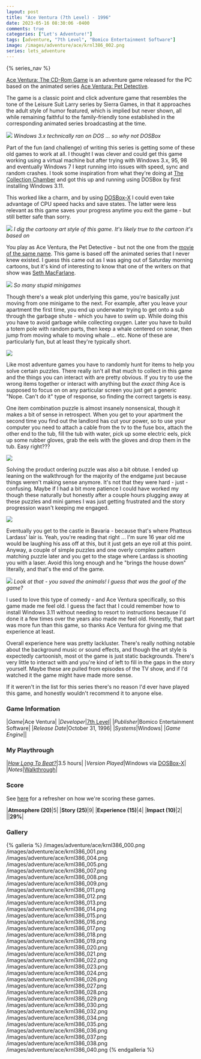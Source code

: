 ```yaml
---
layout: post
title: "Ace Ventura (7th Level) - 1996"
date: 2023-05-16 08:30:06 -0400
comments: true
categories: ["Let's Adventure!"]
tags: [adventure, "7th Level", "Bomico Entertainment Software"]
image: /images/adventure/ace/krnl386_002.png
series: lets_adventure
---
```

{% series_nav %}

[Ace Ventura: The CD-Rom Game](https://en.wikipedia.org/wiki/Ace_Ventura:_The_CD-Rom_Game) is an adventure game released for the PC based on the animated series [Ace Ventura: Pet Detective](https://en.wikipedia.org/wiki/Ace_Ventura:_Pet_Detective_(TV_series)).

The game is a classic point and click adventure game that resembles the tone of the Leisure Suit Larry series by Sierra Games, in that it approaches the adult style of humor featured, which is implied but never shown, all while remaining faithful to the family-friendly tone established in the corresponding animated series broadcasting at the time.

![](/images/adventure/ace/krnl386_025.png)
_Windows 3.x technically ran on DOS ... so why not DOSBox_

Part of the fun (and challenge) of writing this series is getting some of these old games to work at all. I thought I was clever and could get this game working using a virtual machine but after trying with Windows 3.x, 95, 98 and eventually Windows 7 I kept running into issues with speed, sync and random crashes. I took some inspiration from what they're doing at [The Collection Chamber](https://collectionchamber.blogspot.com/p/adventure.html) and got this up and running using DOSBox by first installing Windows 3.11.

This worked like a charm, and by using [DOSBox-X](https://dosbox-x.com/) I could even take advantage of CPU speed hacks and save states. The latter were less relevant as this game saves your progress anytime you exit the game - but still better safe than sorry.

![](/images/adventure/ace/krnl386_003.png)
_I dig the cartoony art style of this game. It's likely true to the cartoon it's based on_

You play as Ace Ventura, the Pet Detective - but not the one from the [movie of the same name](https://www.imdb.com/title/tt0109040/?ref_=nv_sr_srsg_0_tt_6_nm_2_q_ace%2520ventura). This game is based off the animated series that I never knew existed. I guess this came out as I was aging out of Saturday morning cartoons, but it's kind of interesting to know that one of the writers on that show was [Seth MacFarlane](https://en.wikipedia.org/wiki/Seth_MacFarlane).

![](/images/adventure/ace/krnl386_006.png)
_So many stupid minigames_

Though there's a weak plot underlying this game, you're basically just moving from one minigame to the next. For example, after you leave your apartment the first time, you end up underwater trying to get onto a sub through the garbage shute - which you have to swim up. While doing this you have to avoid garbage while collecting oxygen. Later you have to build a totem pole with random parts, then keep a whale centered on sonar, then jump from moving whale to moving whale ... etc. None of these are particularly fun, but at least they're typically short.

![](/images/adventure/ace/krnl386_010.png)

Like most adventure games you have to randomly hunt for items to help you solve certain puzzles. There really isn't all that much to collect in this game and the things you can interact with are pretty obvious. If you try to use the wrong items together or interact with anything but the _exact thing_ Ace is supposed to focus on on any particular screen you just get a generic "Nope. Can't do it" type of response, so finding the correct targets is easy.

One item combination puzzle is almost insanely nonsensical, though it makes a bit of sense in retrospect. When you get to your apartment the second time you find out the landlord has cut your power, so to use your computer you need to attach a cable from the tv to the fuse box, attach the other end to the tub, fill the tub with water, pick up some electric eels, pick up some rubber gloves, grab the eels with the gloves and drop them in the tub. Easy right???

![](/images/adventure/ace/krnl386_031.png)

Solving the product ordering puzzle was also a bit obtuse. I ended up leaning on the walkthrough for the majority of the endgame just because things weren't making sense anymore. It's not that they were hard - just - confusing. Maybe if I had a bit more patience I could have worked my though these naturally but honestly after a couple hours plugging away at these puzzles and mini games I was just getting frustrated and the story progression wasn't keeping me engaged.

![](/images/adventure/ace/krnl386_033.png)

Eventually you get to the castle in Bavaria - because that's where Phatteus Lardass' lair is. Yeah, you're reading that right ... I'm sure 16 year old me would be laughing his ass off at this, but it just gets an eye roll at this point. Anyway, a couple of simple puzzles and one overly complex pattern matching puzzle later and you get to the stage where Lardass is shooting you with a laser. Avoid this long enough and he "brings the house down" literally, and that's the end of the game.

![](/images/adventure/ace/krnl386_039.png)
_Look at that - you saved the animals! I guess that was the goal of the game?_

I used to love this type of comedy - and Ace Ventura specifically, so this game made me feel old. I guess the fact that I could remember how to install Windows 3.11 without needing to resort to instructions because I'd done it a few times over the years also made me feel old. Honestly, that part was more fun than this game, so thanks Ace Ventura for giving me that experience at least.

Overall experience here was pretty lackluster. There's really nothing notable about the background music or sound effects, and though the art style is expectedly cartoonish, most ot the game is just static backgrounds. There's very little to interact with and you're kind of left to fill in the gaps in the story yourself. Maybe these are pulled from episodes of the TV show, and if I'd watched it the game might have made more sense.

If it weren't in the list for this series there's no reason I'd ever have played this game, and honestly wouldn't recommend it to anyone else.

### Game Information

|*Game*|Ace Ventura|
|*Developer*|[7th Level](https://en.wikipedia.org/wiki/7th_Level)|
|*Publisher*|Bomico Entertainment Software|
|*Release Date*|October 31, 1996|
|*Systems*|Windows|
|*Game Engine*||

### My Playthrough

|[*How Long To Beat?*](https://howlongtobeat.com/game/16664)|3.5 hours|
|*Version Played*|Windows via [DOSBox-X](https://dosbox-x.com/)|
|*Notes*|[Walkthrough](https://www.walkthroughking.com/text/aceventura.aspx)|

### Score

See [here](https://www.alexbevi.com/blog/2021/07/28/adventure-games-1980-1999/#scoring) for a refresher on how we're scoring these games.

|**Atmosphere (20)**|5|
|**Story (25)**|9|
|**Experience (15)**|4|
|**Impact (10)**|2|
||**29%**|

### Gallery

{% galleria %}
/images/adventure/ace/krnl386_000.png
/images/adventure/ace/krnl386_001.png
/images/adventure/ace/krnl386_004.png
/images/adventure/ace/krnl386_005.png
/images/adventure/ace/krnl386_007.png
/images/adventure/ace/krnl386_008.png
/images/adventure/ace/krnl386_009.png
/images/adventure/ace/krnl386_011.png
/images/adventure/ace/krnl386_012.png
/images/adventure/ace/krnl386_013.png
/images/adventure/ace/krnl386_014.png
/images/adventure/ace/krnl386_015.png
/images/adventure/ace/krnl386_016.png
/images/adventure/ace/krnl386_017.png
/images/adventure/ace/krnl386_018.png
/images/adventure/ace/krnl386_019.png
/images/adventure/ace/krnl386_020.png
/images/adventure/ace/krnl386_021.png
/images/adventure/ace/krnl386_022.png
/images/adventure/ace/krnl386_023.png
/images/adventure/ace/krnl386_024.png
/images/adventure/ace/krnl386_026.png
/images/adventure/ace/krnl386_027.png
/images/adventure/ace/krnl386_028.png
/images/adventure/ace/krnl386_029.png
/images/adventure/ace/krnl386_030.png
/images/adventure/ace/krnl386_032.png
/images/adventure/ace/krnl386_034.png
/images/adventure/ace/krnl386_035.png
/images/adventure/ace/krnl386_036.png
/images/adventure/ace/krnl386_037.png
/images/adventure/ace/krnl386_038.png
/images/adventure/ace/krnl386_040.png
{% endgalleria %}